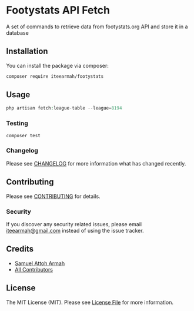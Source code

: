 # Footystats API Fetch


A set of commands to retrieve data from footystats.org API and store it in a database

## Installation

You can install the package via composer:

```bash
composer require iteearmah/footystats
```

## Usage

```php
php artisan fetch:league-table --league=8194
```

### Testing

```bash
composer test
```

### Changelog

Please see [CHANGELOG](CHANGELOG.md) for more information what has changed recently.

## Contributing

Please see [CONTRIBUTING](CONTRIBUTING.md) for details.

### Security

If you discover any security related issues, please email iteearmah@gmail.com instead of using the issue tracker.

## Credits

-   [Samuel Attoh Armah](https://github.com/iteearmah)
-   [All Contributors](../../contributors)

## License

The MIT License (MIT). Please see [License File](LICENSE.md) for more information.
